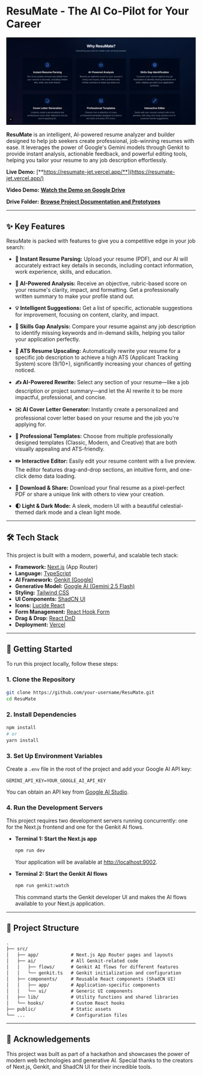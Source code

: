 # ResuMate - The AI Co-Pilot for Your Career

![ResuMate Screenshot](https://raw.githubusercontent.com/AadityaHande/ResuMate/main/public/app-screenshot.jpeg)

**ResuMate** is an intelligent, AI-powered resume analyzer and builder designed to help job seekers create professional, job-winning resumes with ease. It leverages the power of Google's Gemini models through Genkit to provide instant analysis, actionable feedback, and powerful editing tools, helping you tailor your resume to any job description effortlessly.

**Live Demo:** [**https://resumate-jet.vercel.app/**](https://resumate-jet.vercel.app/)

**Video Demo:** [**Watch the Demo on Google Drive**](https://drive.google.com/file/d/1YQ3J0Ym6qG5n2vC4pA7X9xV8t5z9U1i0/view?usp=drive_link)

**Drive Folder:** [**Browse Project Documentation and Prototypes**](https://drive.google.com/drive/folders/1hmjWhtTP2hcjd_ImWLQ3UABwYf3zzpGF?usp=sharing)

---

## ✨ Key Features

ResuMate is packed with features to give you a competitive edge in your job search:

*   **📄 Instant Resume Parsing:** Upload your resume (PDF), and our AI will accurately extract key details in seconds, including contact information, work experience, skills, and education.

*   **🤖 AI-Powered Analysis:** Receive an objective, rubric-based score on your resume's clarity, impact, and formatting. Get a professionally written summary to make your profile stand out.

*   **💡 Intelligent Suggestions:** Get a list of specific, actionable suggestions for improvement, focusing on content, clarity, and impact.

*   **🎯 Skills Gap Analysis:** Compare your resume against any job description to identify missing keywords and in-demand skills, helping you tailor your application perfectly.

*   **🚀 ATS Resume Upscaling:** Automatically rewrite your resume for a specific job description to achieve a high ATS (Applicant Tracking System) score (9/10+), significantly increasing your chances of getting noticed.

*   **✍️ AI-Powered Rewrite:** Select any section of your resume—like a job description or project summary—and let the AI rewrite it to be more impactful, professional, and concise.

*   **✉️ AI Cover Letter Generator:** Instantly create a personalized and professional cover letter based on your resume and the job you're applying for.

*   **🎨 Professional Templates:** Choose from multiple professionally designed templates (Classic, Modern, and Creative) that are both visually appealing and ATS-friendly.

*   **✏️ Interactive Editor:** Easily edit your resume content with a live preview. The editor features drag-and-drop sections, an intuitive form, and one-click demo data loading.

*   **🔗 Download & Share:** Download your final resume as a pixel-perfect PDF or share a unique link with others to view your creation.

*   **🌓 Light & Dark Mode:** A sleek, modern UI with a beautiful celestial-themed dark mode and a clean light mode.

---

## 🛠️ Tech Stack

This project is built with a modern, powerful, and scalable tech stack:

*   **Framework:** [Next.js](https://nextjs.org/) (App Router)
*   **Language:** [TypeScript](https://www.typescriptlang.org/)
*   **AI Framework:** [Genkit (Google)](https://firebase.google.com/docs/genkit)
*   **Generative Model:** [Google AI (Gemini 2.5 Flash)](https://ai.google.dev/)
*   **Styling:** [Tailwind CSS](https://tailwindcss.com/)
*   **UI Components:** [ShadCN UI](https://ui.shadcn.com/)
*   **Icons:** [Lucide React](https://lucide.dev/guide/packages/lucide-react)
*   **Form Management:** [React Hook Form](https://react-hook-form.com/)
*   **Drag & Drop:** [React DnD](https://react-dnd.github.io/react-dnd/about)
*   **Deployment:** [Vercel](https://vercel.com/)

---

## 🚀 Getting Started

To run this project locally, follow these steps:

### 1. Clone the Repository

```bash
git clone https://github.com/your-username/ResuMate.git
cd ResuMate
```

### 2. Install Dependencies

```bash
npm install
# or
yarn install
```

### 3. Set Up Environment Variables

Create a `.env` file in the root of the project and add your Google AI API key:

```env
GEMINI_API_KEY=YOUR_GOOGLE_AI_API_KEY
```

You can obtain an API key from [Google AI Studio](https://aistudio.google.com/app/apikey).

### 4. Run the Development Servers

This project requires two development servers running concurrently: one for the Next.js frontend and one for the Genkit AI flows.

*   **Terminal 1: Start the Next.js app**
    ```bash
    npm run dev
    ```
    Your application will be available at [http://localhost:9002](http://localhost:9002).

*   **Terminal 2: Start the Genkit AI flows**
    ```bash
    npm run genkit:watch
    ```
    This command starts the Genkit developer UI and makes the AI flows available to your Next.js application.

---

## 📂 Project Structure

```
.
├── src/
│   ├── app/            # Next.js App Router pages and layouts
│   ├── ai/             # All Genkit-related code
│   │   ├── flows/      # Genkit AI flows for different features
│   │   └── genkit.ts   # Genkit initialization and configuration
│   ├── components/     # Reusable React components (ShadCN UI)
│   │   ├── app/        # Application-specific components
│   │   └── ui/         # Generic UI components
│   ├── lib/            # Utility functions and shared libraries
│   └── hooks/          # Custom React hooks
├── public/             # Static assets
└── ...                 # Configuration files
```

---

## 🌟 Acknowledgements

This project was built as part of a hackathon and showcases the power of modern web technologies and generative AI. Special thanks to the creators of Next.js, Genkit, and ShadCN UI for their incredible tools.
